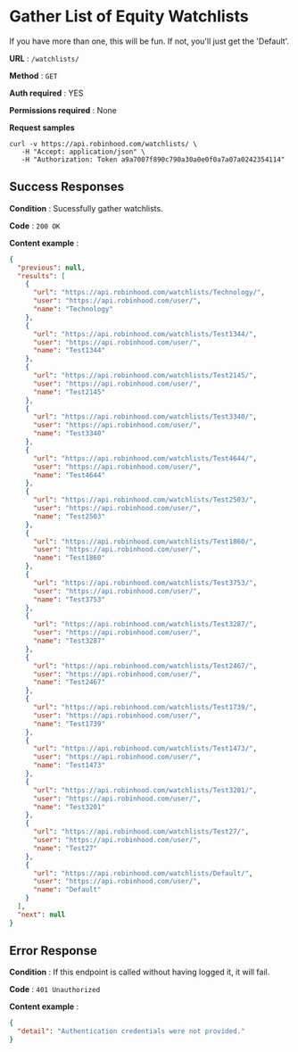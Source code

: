 # Gather List of Equity Watchlists

If you have more than one, this will be fun. If not, you'll just get the 'Default'.

**URL** : `/watchlists/`

**Method** : `GET`

**Auth required** : YES

**Permissions required** : None

**Request samples**

```
curl -v https://api.robinhood.com/watchlists/ \
   -H "Accept: application/json" \
   -H "Authorization: Token a9a7007f890c790a30a0e0f0a7a07a0242354114"
```

## Success Responses

**Condition** : Sucessfully gather watchlists.

**Code** : `200 OK`

**Content example** :

```json
{
  "previous": null,
  "results": [
    {
      "url": "https://api.robinhood.com/watchlists/Technology/",
      "user": "https://api.robinhood.com/user/",
      "name": "Technology"
    },
    {
      "url": "https://api.robinhood.com/watchlists/Test1344/",
      "user": "https://api.robinhood.com/user/",
      "name": "Test1344"
    },
    {
      "url": "https://api.robinhood.com/watchlists/Test2145/",
      "user": "https://api.robinhood.com/user/",
      "name": "Test2145"
    },
    {
      "url": "https://api.robinhood.com/watchlists/Test3340/",
      "user": "https://api.robinhood.com/user/",
      "name": "Test3340"
    },
    {
      "url": "https://api.robinhood.com/watchlists/Test4644/",
      "user": "https://api.robinhood.com/user/",
      "name": "Test4644"
    },
    {
      "url": "https://api.robinhood.com/watchlists/Test2503/",
      "user": "https://api.robinhood.com/user/",
      "name": "Test2503"
    },
    {
      "url": "https://api.robinhood.com/watchlists/Test1860/",
      "user": "https://api.robinhood.com/user/",
      "name": "Test1860"
    },
    {
      "url": "https://api.robinhood.com/watchlists/Test3753/",
      "user": "https://api.robinhood.com/user/",
      "name": "Test3753"
    },
    {
      "url": "https://api.robinhood.com/watchlists/Test3287/",
      "user": "https://api.robinhood.com/user/",
      "name": "Test3287"
    },
    {
      "url": "https://api.robinhood.com/watchlists/Test2467/",
      "user": "https://api.robinhood.com/user/",
      "name": "Test2467"
    },
    {
      "url": "https://api.robinhood.com/watchlists/Test1739/",
      "user": "https://api.robinhood.com/user/",
      "name": "Test1739"
    },
    {
      "url": "https://api.robinhood.com/watchlists/Test1473/",
      "user": "https://api.robinhood.com/user/",
      "name": "Test1473"
    },
    {
      "url": "https://api.robinhood.com/watchlists/Test3201/",
      "user": "https://api.robinhood.com/user/",
      "name": "Test3201"
    },
    {
      "url": "https://api.robinhood.com/watchlists/Test27/",
      "user": "https://api.robinhood.com/user/",
      "name": "Test27"
    },
    {
      "url": "https://api.robinhood.com/watchlists/Default/",
      "user": "https://api.robinhood.com/user/",
      "name": "Default"
    }
  ],
  "next": null
}
```

## Error Response

**Condition** : If this endpoint is called without having logged it, it will fail.

**Code** : `401 Unauthorized`

**Content example** :

```json
{
  "detail": "Authentication credentials were not provided."
}
```
